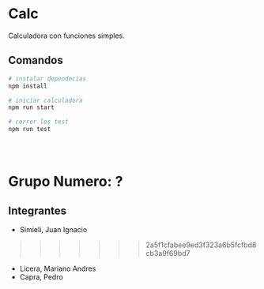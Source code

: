 # Calc

Calculadora con funciones simples.

## Comandos

```bash
# instalar dependecias
npm install

# iniciar calculadora
npm run start

# correr los test
npm run test





```

# Grupo Numero: ?

## Integrantes

- Simieli, Juan Ignacio
>>>>>>> 2a5f1cfabee9ed3f323a6b5fcfbd8cb3a9f69bd7
- Licera, Mariano Andres
- Capra, Pedro

